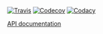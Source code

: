 [![Travis](https://travis-ci.org/ianmackenzie/opensolid-core.svg?branch=master)](https://travis-ci.org/ianmackenzie/opensolid-core) 
[![Codecov](https://codecov.io/github/ianmackenzie/opensolid-core/coverage.svg?branch=master)](https://codecov.io/github/ianmackenzie/opensolid-core?branch=master)
[![Codacy](https://api.codacy.com/project/badge/grade/a898900320c54733a5c45db505f12e97)](https://www.codacy.com/app/ian-e-mackenzie/opensolid-core)

[API documentation](https://ianmackenzie.github.io/opensolid-core/latest/api/#org.opensolid.core.package)
